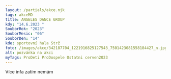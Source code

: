 ```yaml
---
layout: /partials/akce.njk
tags: akceMD
title: ANGELES DANCE GROUP
kdy: "14.6.2023 "
SouborRok: "2023"
SouborMesic: "06"
SouborDen: "14"
kde: sportovní hala Strž
foto: /images/akce/342187704_1221916825127543_7501423081558184427_n.jpg
alt: pozvánka na akci
myTags: ProDeti ProDospele Ostatni cerven2023
---
```

V﻿íce infa zatím nemám
